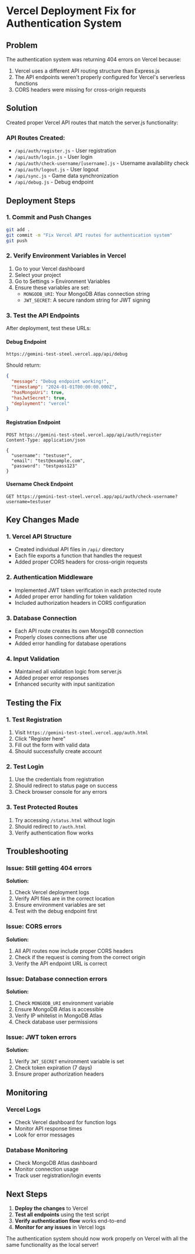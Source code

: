 # Vercel Deployment Fix for Authentication System

## Problem
The authentication system was returning 404 errors on Vercel because:
1. Vercel uses a different API routing structure than Express.js
2. The API endpoints weren't properly configured for Vercel's serverless functions
3. CORS headers were missing for cross-origin requests

## Solution
Created proper Vercel API routes that match the server.js functionality:

### API Routes Created:
- `/api/auth/register.js` - User registration
- `/api/auth/login.js` - User login  
- `/api/auth/check-username/[username].js` - Username availability check
- `/api/auth/logout.js` - User logout
- `/api/sync.js` - Game data synchronization
- `/api/debug.js` - Debug endpoint

## Deployment Steps

### 1. Commit and Push Changes
```bash
git add .
git commit -m "Fix Vercel API routes for authentication system"
git push
```

### 2. Verify Environment Variables in Vercel
1. Go to your Vercel dashboard
2. Select your project
3. Go to Settings > Environment Variables
4. Ensure these variables are set:
   - `MONGODB_URI`: Your MongoDB Atlas connection string
   - `JWT_SECRET`: A secure random string for JWT signing

### 3. Test the API Endpoints
After deployment, test these URLs:

#### Debug Endpoint
```
https://gemini-test-steel.vercel.app/api/debug
```
Should return:
```json
{
  "message": "Debug endpoint working!",
  "timestamp": "2024-01-01T00:00:00.000Z",
  "hasMongoUri": true,
  "hasJwtSecret": true,
  "deployment": "vercel"
}
```

#### Registration Endpoint
```
POST https://gemini-test-steel.vercel.app/api/auth/register
Content-Type: application/json

{
  "username": "testuser",
  "email": "test@example.com", 
  "password": "testpass123"
}
```

#### Username Check Endpoint
```
GET https://gemini-test-steel.vercel.app/api/auth/check-username?username=testuser
```

## Key Changes Made

### 1. Vercel API Structure
- Created individual API files in `/api/` directory
- Each file exports a function that handles the request
- Added proper CORS headers for cross-origin requests

### 2. Authentication Middleware
- Implemented JWT token verification in each protected route
- Added proper error handling for token validation
- Included authorization headers in CORS configuration

### 3. Database Connection
- Each API route creates its own MongoDB connection
- Properly closes connections after use
- Added error handling for database operations

### 4. Input Validation
- Maintained all validation logic from server.js
- Added proper error responses
- Enhanced security with input sanitization

## Testing the Fix

### 1. Test Registration
1. Visit `https://gemini-test-steel.vercel.app/auth.html`
2. Click "Register here"
3. Fill out the form with valid data
4. Should successfully create account

### 2. Test Login
1. Use the credentials from registration
2. Should redirect to status page on success
3. Check browser console for any errors

### 3. Test Protected Routes
1. Try accessing `/status.html` without login
2. Should redirect to `/auth.html`
3. Verify authentication flow works

## Troubleshooting

### Issue: Still getting 404 errors
**Solution:**
1. Check Vercel deployment logs
2. Verify API files are in the correct location
3. Ensure environment variables are set
4. Test with the debug endpoint first

### Issue: CORS errors
**Solution:**
1. All API routes now include proper CORS headers
2. Check if the request is coming from the correct origin
3. Verify the API endpoint URL is correct

### Issue: Database connection errors
**Solution:**
1. Check `MONGODB_URI` environment variable
2. Ensure MongoDB Atlas is accessible
3. Verify IP whitelist in MongoDB Atlas
4. Check database user permissions

### Issue: JWT token errors
**Solution:**
1. Verify `JWT_SECRET` environment variable is set
2. Check token expiration (7 days)
3. Ensure proper authorization headers

## Monitoring

### Vercel Logs
- Check Vercel dashboard for function logs
- Monitor API response times
- Look for error messages

### Database Monitoring
- Check MongoDB Atlas dashboard
- Monitor connection usage
- Track user registration/login events

## Next Steps

1. **Deploy the changes** to Vercel
2. **Test all endpoints** using the test script
3. **Verify authentication flow** works end-to-end
4. **Monitor for any issues** in Vercel logs

The authentication system should now work properly on Vercel with all the same functionality as the local server!
